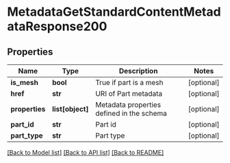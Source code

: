 # MetadataGetStandardContentMetadataResponse200

## Properties
Name | Type | Description | Notes
------------ | ------------- | ------------- | -------------
**is_mesh** | **bool** | True if part is a mesh | [optional] 
**href** | **str** | URI of Part metadata | [optional] 
**properties** | **list[object]** | Metadata properties defined in the schema | [optional] 
**part_id** | **str** | Part id | [optional] 
**part_type** | **str** | Part type | [optional] 

[[Back to Model list]](../README.md#documentation-for-models) [[Back to API list]](../README.md#documentation-for-api-endpoints) [[Back to README]](../README.md)


